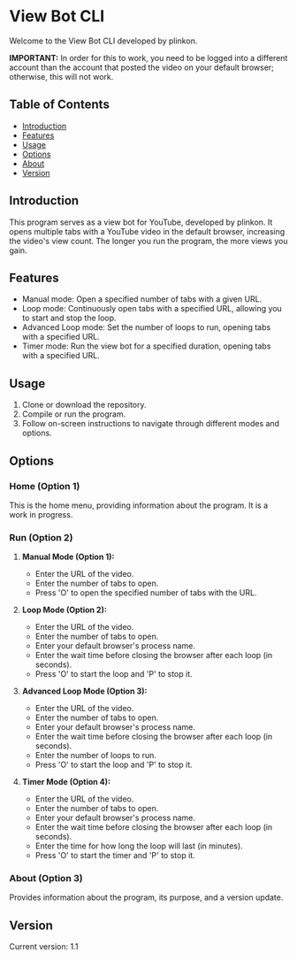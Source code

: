 # View Bot CLI

Welcome to the View Bot CLI developed by plinkon.

**IMPORTANT:** In order for this to work, you need to be logged into a different account than the account that posted the video on your default browser; otherwise, this will not work.

## Table of Contents
- [Introduction](#introduction)
- [Features](#features)
- [Usage](#usage)
- [Options](#options)
- [About](#about)
- [Version](#version)

## Introduction

This program serves as a view bot for YouTube, developed by plinkon. It opens multiple tabs with a YouTube video in the default browser, increasing the video's view count. The longer you run the program, the more views you gain.

## Features

- Manual mode: Open a specified number of tabs with a given URL.
- Loop mode: Continuously open tabs with a specified URL, allowing you to start and stop the loop.
- Advanced Loop mode: Set the number of loops to run, opening tabs with a specified URL.
- Timer mode: Run the view bot for a specified duration, opening tabs with a specified URL.

## Usage

1. Clone or download the repository.
2. Compile or run the program.
3. Follow on-screen instructions to navigate through different modes and options.

## Options

### Home (Option 1)

This is the home menu, providing information about the program. It is a work in progress.

### Run (Option 2)

1. **Manual Mode (Option 1):**
   - Enter the URL of the video.
   - Enter the number of tabs to open.
   - Press 'O' to open the specified number of tabs with the URL.

2. **Loop Mode (Option 2):**
   - Enter the URL of the video.
   - Enter the number of tabs to open.
   - Enter your default browser's process name.
   - Enter the wait time before closing the browser after each loop (in seconds).
   - Press 'O' to start the loop and 'P' to stop it.

3. **Advanced Loop Mode (Option 3):**
   - Enter the URL of the video.
   - Enter the number of tabs to open.
   - Enter your default browser's process name.
   - Enter the wait time before closing the browser after each loop (in seconds).
   - Enter the number of loops to run.
   - Press 'O' to start the loop and 'P' to stop it.

4. **Timer Mode (Option 4):**
   - Enter the URL of the video.
   - Enter the number of tabs to open.
   - Enter your default browser's process name.
   - Enter the wait time before closing the browser after each loop (in seconds).
   - Enter the time for how long the loop will last (in minutes).
   - Press 'O' to start the timer and 'P' to stop it.

### About (Option 3)

Provides information about the program, its purpose, and a version update.

## Version

Current version: 1.1
